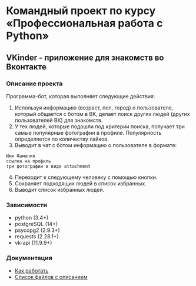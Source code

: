 # Командный проект по курсу «Профессиональная работа с Python»

## VKinder - приложение для знакомств во Вконтакте

### Описание проекта

Программа-бот, которая выполняет следующие действия:
1. Используя информацию (возраст, пол, город) о пользователе, который общается с ботом в ВК, делает поиск других людей (других пользователей ВК) для знакомств.
2. У тех людей, которые подошли под критерии поиска, получает три самые популярные фотографии в профиле. Популярность определяется по количеству лайков.
3. Выводит в чат с ботом информацию о пользователе в формате:
```
Имя Фамилия
ссылка на профиль
три фотографии в виде attachment
```
4. Переходит к следующему человеку с помощью кнопки.
5. Сохраняет подходящих людей в список избранных.
6. Выводит список избранных людей.


### Зависимости
- python (3.4+)
- postgreSQL (14+)
- psycopg2 (2.9.3+)
- requests (2.28.1+)
- vk-api (11.9.9+)

### Документация
- [Как работать](https://github.com/Netology-Team-5/VKinder/blob/main/docs/how_to_start.md)
- [Список файлов с описанием](https://github.com/Netology-Team-5/VKinder/blob/main/docs/files_list.md)
